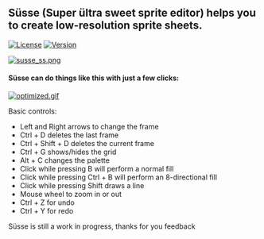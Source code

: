 ## Süsse (Super ültra sweet sprite editor) helps you to create low-resolution sprite sheets.

[![License](http://img.shields.io/:license-MIT-blue.svg)](http://doge.mit-license.org)
[![Version](http://img.shields.io/:version-0.0.1-green.svg)](https://github.com/tavuntu/susse/blob/master/README.md)

[![susse_ss.png](https://s28.postimg.org/6mkv5nzkd/susse_ss.png)](https://postimg.org/image/6zc9buhu1/)

#### Süsse can do things like this with just a few clicks:
[![optimized.gif](https://s24.postimg.org/tjzjmsmid/optimized.gif)](https://postimg.org/image/53hdsblrl/)

Basic controls:

* Left and Right arrows to change the frame
* Ctrl + D deletes the last frame
* Ctrl + Shift + D deletes the current frame
* Ctrl + G shows/hides the grid
* Alt + C changes the palette
* Click while pressing B will perform a normal fill
* Click while pressing Ctrl + B will perform an 8-directional fill
* Click while pressing Shift draws a line
* Mouse wheel to zoom in or out
* Ctrl + Z for undo
* Ctrl + Y for redo

Süsse is still a work in progress, thanks for you feedback
